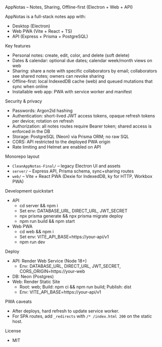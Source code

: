 AppNotas – Notes, Sharing, Offline-first (Electron + Web + API)

AppNotas is a full-stack notes app with:
- Desktop (Electron)
- Web PWA (Vite + React + TS)
- API (Express + Prisma + PostgreSQL)

Key features
- Personal notes: create, edit, color, and delete (soft delete)
- Dates & calendar: optional due dates; calendar week/month views on web
- Sharing: share a note with specific collaborators by email; collaborators see shared notes; owners can revoke sharing
- Offline-first: local IndexedDB cache (web) and queued mutations that sync when online
- Installable web app: PWA with service worker and manifest

Security & privacy
- Passwords: Argon2id hashing
- Authentication: short-lived JWT access tokens, opaque refresh tokens per device; rotation on refresh
- Authorization: all notes routes require Bearer token; shared access is enforced in the DB
- Storage: PostgreSQL (Neon) via Prisma ORM; no raw SQL
- CORS: API restricted to the deployed PWA origin
- Rate limiting and Helmet are enabled on API

Monorepo layout
- `CleanAppNotas-Final/` – legacy Electron UI and assets
- `server/` – Express API, Prisma schema, sync+sharing routes
- `web/` – Vite + React PWA (Dexie for IndexedDB, ky for HTTP, Workbox PWA)

Development quickstart
- API
  - cd server && npm i
  - Set env: DATABASE_URL, DIRECT_URL, JWT_SECRET
  - npx prisma generate && npx prisma migrate deploy
  - npm run build && npm start
- Web PWA
  - cd web && npm i
  - Set env: VITE_API_BASE=https://your-api/v1
  - npm run dev

Deploy
- API: Render Web Service (Node 18+)
  - Env: DATABASE_URL, DIRECT_URL, JWT_SECRET, CORS_ORIGIN=https://your-web
- DB: Neon (Postgres)
- Web: Render Static Site
  - Root: web; Build: npm ci && npm run build; Publish: dist
  - Env: VITE_API_BASE=https://your-api/v1

PWA caveats
- After deploys, hard refresh to update service worker.
- For SPA routes, add `_redirects` with `/* /index.html 200` on the static host.

License
- MIT


